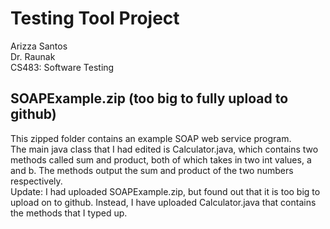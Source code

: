 # Testing Tool Project
   Arizza Santos  
   Dr. Raunak  
   CS483: Software Testing     

## SOAPExample.zip (too big to fully upload to github)
   This zipped folder contains an example SOAP web service program.  
   The main java class that I had edited is Calculator.java, which contains two methods called sum and product, both of which takes in two int values, a and b. The methods output the sum and product of the two numbers respectively.  
   Update: I had uploaded SOAPExample.zip, but found out that it is too big to upload on to github. Instead, I have uploaded Calculator.java that contains the methods that I typed up.